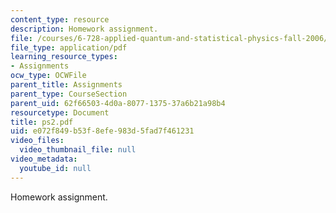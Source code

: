```yaml
---
content_type: resource
description: Homework assignment.
file: /courses/6-728-applied-quantum-and-statistical-physics-fall-2006/e072f849b53f8efe983d5fad7f461231_ps2.pdf
file_type: application/pdf
learning_resource_types:
- Assignments
ocw_type: OCWFile
parent_title: Assignments
parent_type: CourseSection
parent_uid: 62f66503-4d0a-8077-1375-37a6b21a98b4
resourcetype: Document
title: ps2.pdf
uid: e072f849-b53f-8efe-983d-5fad7f461231
video_files:
  video_thumbnail_file: null
video_metadata:
  youtube_id: null
---
```

Homework assignment.

